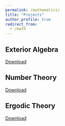 ```yaml
---
permalink: /mathematics/
title: "Projects"
author_profile: true
redirect_from:
  - /math
---
```


## Exterior Algebra

[Download](/files/ExteriorAlgebra.pdf)

## Number Theory

[Download](/files/ElementaryNumberTheory.pdf)

## Ergodic Theory

[Download](/files/ErgodicTheory.pdf)
